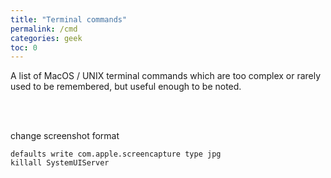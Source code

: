 ```yaml
---
title: "Terminal commands"
permalink: /cmd
categories: geek
toc: 0
---
```

A list of MacOS / UNIX terminal commands which are too complex or rarely used to be remembered, but useful enough to be noted.

<br />
<br />

change screenshot format

```
defaults write com.apple.screencapture type jpg
killall SystemUIServer
```
